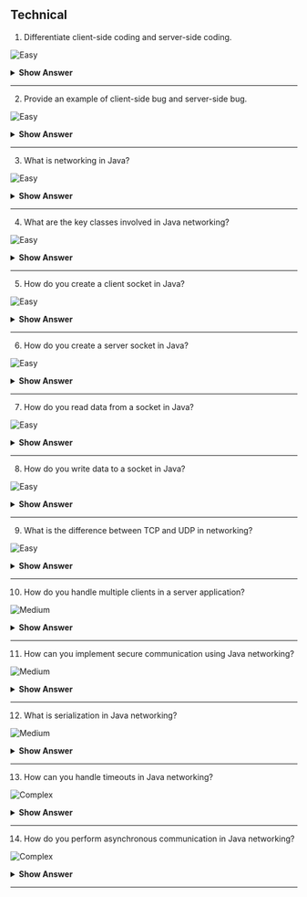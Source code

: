 ## Technical

1. Differentiate client-side coding and server-side coding.

![Easy](https://github.com/revaturelabs/interviewquestions/blob/dev/ComplexityTags/simple%20(2).svg)

<details> <summary> <b> Show Answer </b> </summary>
<blockquote>


Client-side and server-side coding refer to the location where the code is executed.

Client-side coding is executed on the user's computer, usually in a web browser. Client-side code includes HTML, CSS, and JavaScript. This code is used to build user interfaces, handle user interactions, and perform simple client-side operations, such as form validation.

Server-side coding is executed on the server-side, which is usually a web server. Server-side code includes programming languages like Java, Python, Ruby, and PHP. This code is used to handle complex operations, such as processing data, connecting to databases, and handling user authentication.

</blockquote>

</details>

---

2. Provide an example of client-side bug and server-side bug.

![Easy](https://github.com/revaturelabs/interviewquestions/blob/dev/ComplexityTags/simple%20(2).svg)

<details> <summary> <b> Show Answer </b> </summary>
<blockquote>

A client-side bug may include issues related to user input validation, page rendering, or browser compatibility, while a server-side bug may include issues related to database interaction, server configuration, or application logic. Examples of client-side bugs include unhandled user input or unsupported browser versions, while examples of server-side bugs may include incorrect database queries, server crashes, or security vulnerabilities.

</blockquote>

</details>

---

3. What is networking in Java?

![Easy](https://github.com/revaturelabs/interviewquestions/blob/dev/ComplexityTags/simple%20(2).svg)

<details> <summary> <b> Show Answer </b> </summary>
<blockquote>

Networking in Java refers to the ability of a Java program to communicate over a network, allowing it to send and receive data between different computers or devices.

</blockquote>
</details>

---

4. What are the key classes involved in Java networking?

![Easy](https://github.com/revaturelabs/interviewquestions/blob/dev/ComplexityTags/simple%20(2).svg)

<details> <summary> <b> Show Answer </b> </summary>
<blockquote>

The key classes involved in Java networking are `Socket`, `ServerSocket`, `InetAddress`, and `URL`.

</blockquote>
</details>

---

5. How do you create a client socket in Java?

![Easy](https://github.com/revaturelabs/interviewquestions/blob/dev/ComplexityTags/simple%20(2).svg)

<details> <summary> <b> Show Answer </b> </summary>
<blockquote>

To create a client socket in Java, you can use the `Socket` class. Here's an example:

```java
String serverAddress = "127.0.0.1"; // IP address of the server
int serverPort = 8080; // Port number of the server

try {
    Socket socket = new Socket(serverAddress, serverPort);
    // Now you can use the socket for communication with the server
} catch (IOException e) {
    e.printStackTrace();
}
```
</blockquote>
</details>

---

6. How do you create a server socket in Java?

![Easy](https://github.com/revaturelabs/interviewquestions/blob/dev/ComplexityTags/simple%20(2).svg)

<details> <summary> <b> Show Answer </b> </summary>
<blockquote>

To create a server socket in Java, you can use the `ServerSocket` class. Here's an example:

```java
int serverPort = 8080; // Port number to listen on

try {
    ServerSocket serverSocket = new ServerSocket(serverPort);
    // Now the server socket is listening for incoming client connections

    Socket clientSocket = serverSocket.accept();
    // A client connection has been accepted, and you can use the clientSocket for communication with the client
} catch (IOException e) {
    e.printStackTrace();
}
```
</blockquote>
</details>

---

7. How do you read data from a socket in Java?

![Easy](https://github.com/revaturelabs/interviewquestions/blob/dev/ComplexityTags/simple%20(2).svg)

<details> <summary> <b> Show Answer </b> </summary>
<blockquote>

You can read data from a socket in Java using an `InputStream`. Here's an example:

```java
try {
    InputStream inputStream = socket.getInputStream();
    InputStreamReader inputStreamReader = new InputStreamReader(inputStream);
    BufferedReader bufferedReader = new BufferedReader(inputStreamReader);

    String data = bufferedReader.readLine();
    // Now you have read a line of data from the socket
} catch (IOException e) {
    e.printStackTrace();
}
```

</blockquote>
</details>

---

8. How do you write data to a socket in Java?

![Easy](https://github.com/revaturelabs/interviewquestions/blob/dev/ComplexityTags/simple%20(2).svg)

<details> <summary> <b> Show Answer </b> </summary>
<blockquote>

You can write data to a socket in Java using an `OutputStream`. Here's an example:

```java
try {
    OutputStream outputStream = socket.getOutputStream();
    OutputStreamWriter outputStreamWriter = new OutputStreamWriter(outputStream);
    BufferedWriter bufferedWriter = new BufferedWriter(outputStreamWriter);

    String data = "Hello, server!";
    bufferedWriter.write(data);
    bufferedWriter.newLine();
    bufferedWriter.flush();
    // Now the data has been written to the socket
} catch (IOException e) {
    e.printStackTrace();
}
```

</blockquote>
</details>

---

9.  What is the difference between TCP and UDP in networking?

![Easy](https://github.com/revaturelabs/interviewquestions/blob/dev/ComplexityTags/simple%20(2).svg)

<details> <summary> <b> Show Answer </b> </summary>
<blockquote>

TCP (Transmission Control Protocol) is a connection-oriented protocol that provides reliable, ordered, and error-checked delivery of data packets over a network. UDP (User Datagram Protocol), on the other hand, is a connectionless protocol that provides fast and lightweight transmission of data packets but does not guarantee their delivery or order.

</blockquote>
</details>

---

10. How do you handle multiple clients in a server application?

![Medium](https://github.com/revaturelabs/interviewquestions/blob/dev/ComplexityTags/Medium%20(2).svg)

<details> <summary> <b> Show Answer </b> </summary>
<blockquote>

To handle multiple clients in a server application, you can use multithreading. Each client connection can be handled in a separate thread, allowing the server to handle multiple clients concurrently. You can create a new thread for each accepted client connection and perform the necessary communication and processing within that thread.

</blockquote>
</details>

---

11. How can you implement secure communication using Java networking?

![Medium](https://github.com/revaturelabs/interviewquestions/blob/dev/ComplexityTags/Medium%20(2).svg)

<details> <summary> <b> Show Answer </b> </summary>
<blockquote>

Java provides the Java Secure Socket Extension (JSSE) for implementing secure communication using protocols like SSL/TLS. You can use classes such as `SSLSocket` and `SSLServerSocket` to establish a secure connection. Additionally, you can use certificates for authentication and encryption to ensure secure communication.

</blockquote>
</details>

---

12. What is serialization in Java networking?

![Medium](https://github.com/revaturelabs/interviewquestions/blob/dev/ComplexityTags/Medium%20(2).svg)

<details> <summary> <b> Show Answer </b> </summary>
<blockquote>

Serialization is the process of converting an object into a byte stream so that it can be transmitted over the network or stored in a file. In the context of Java networking, serialization allows objects to be sent as data between the client and server. The `java.io.Serializable` interface is implemented by classes that need to be serialized, and the `ObjectOutputStream` and `ObjectInputStream` classes are used for serialization and deserialization, respectively.

</blockquote>
</details>

---

13. How can you handle timeouts in Java networking?

![Complex](https://github.com/revaturelabs/interviewquestions/blob/dev/ComplexityTags/Complex%20(2).svg)

<details> <summary> <b> Show Answer </b> </summary>
<blockquote>

To handle timeouts in Java networking, you can set a timeout value on sockets using the `setSoTimeout()` method. This method sets the maximum time a socket will block for input operations. If the timeout expires before data is received, a `SocketTimeoutException` is thrown. You can catch this exception and handle the timeout condition accordingly.

</blockquote>
</details>

---

14. How do you perform asynchronous communication in Java networking?

![Complex](https://github.com/revaturelabs/interviewquestions/blob/dev/ComplexityTags/Complex%20(2).svg)

<details> <summary> <b> Show Answer </b> </summary>
<blockquote>

Asynchronous communication in Java networking can be achieved using non-blocking I/O (NIO). The `java.nio` package provides classes like `Selector`, `Channel`, and `ByteBuffer` that allow for asynchronous I/O operations. By using a selector, you can monitor multiple channels for events and perform I/O operations on them in a non-blocking manner.

These advanced questions delve into topics like protocols, security, concurrency, serialization, and asynchronous communication in Java networking. Understanding these concepts will help you build more robust and efficient networked applications.

</blockquote>
</details>

---